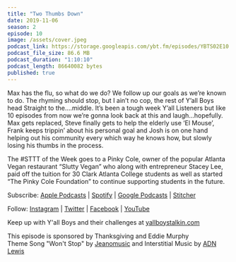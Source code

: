 ```yaml
---
title: "Two Thumbs Down"
date: 2019-11-06
season: 2
episode: 10
image: /assets/cover.jpeg
podcast_link: https://storage.googleapis.com/ybt.fm/episodes/YBTS02E10.mp3
podcast_file_size: 86.6 MB
podcast_duration: "1:10:10"
podcast_length: 86640082 bytes
published: true
---
```


Max has the flu, so what do we do? We follow up our goals as we’re known to do. The rhyming should stop, but I ain’t no cop, the rest of Y’all Boys head Straight to the….middle. It’s been a tough week Y’all Listeners but like 10 episodes from now we’re gonna look back at this and laugh...hopefully. Max gets replaced, Steve finally gets to help the elderly use ‘El Mouse’, Frank keeps trippin’ about his personal goal and Josh is on one hand helping out his community every which way he knows how, but slowly losing his thumbs in the process.

The #STTT of the Week goes to a Pinky Cole, owner of the popular Atlanta Vegan restaurant “Slutty Vegan” who along with entrepreneur Stacey Lee, paid off the tuition for 30 Clark Atlanta College students as well as started “The Pinky Cole Foundation” to continue supporting students in the future.

Subscribe: [Apple Podcasts](https://podcasts.apple.com/us/podcast/yall-boys-talkin/id1452781895) | [Spotify](https://open.spotify.com/show/5xzMcpzL8T5g7zGqNMoQcB?si=XiBcFHUuQiezpPAWpIqv_A) | [Google Podcasts](https://play.google.com/music/m/Icqw2qixlfgyrebhomlxrhen7k4?t=Yall_Boys_Talkin) | [Stitcher](https://www.stitcher.com/podcast/yallboystalkin/yall-boys-talkin) 

Follow: [Instagram](https://www.instagram.com/yallboystalkin/) | [Twitter](https://twitter.com/yallboystalkin) | [Facebook](https://www.facebook.com/yallboystalkin/) | [YouTube](https://www.youtube.com/channel/UCV3VM1NDsYr_M5ST8S7hcPg)

Keep up with Y'all Boys and their challenges at [yallboystalkin.com](https://ybt.fm/)

This episode is sponsored by Thanksgiving and Eddie Murphy
<br>Theme Song "Won't Stop" by [Jeanomusic](https://www.jeanomusic.com/) and Interstitial Music by [ADN Lewis](https://www.adnlewis.com/)
